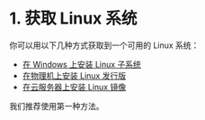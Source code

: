 # 1. 获取 Linux 系统

你可以用以下几种方式获取到一个可用的 Linux 系统：

- [在 Windows 上安装 Linux 子系统](1.install.wsl.md)
- [在物理机上安装 Linux 发行版](1.install.other.md)
- [在云服务器上安装 Linux 镜像](1.install.cloud.md)

我们推荐使用第一种方法。